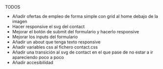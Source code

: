 TODOS
- Añadir ofertas de empleo de forma simple con grid al home debajo de la imagen
- Hacer responsive el svg del contact
- Mejorar el botón de submit del formulario y hacerlo responsive
- Mejorar los inputs del formulario
- Añadir un about que tenga texto responsive
- Añadir variables css al fichero contact.css
- Añadir una transición al svg de contact en el que pase de no estar a ir apareciendo poco a poco
- Añadir accesibilidad